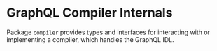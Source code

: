 # GraphQL Compiler Internals

Package `compiler` provides types and interfaces for interacting with or implementing
a compiler, which handles the GraphQL IDL.

